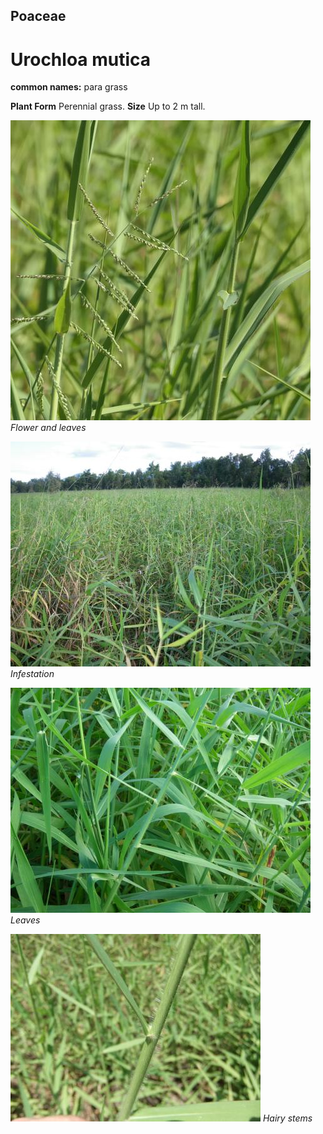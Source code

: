 ## Poaceae
# Urochloa mutica
**common names:** para grass

**Plant Form** Perennial grass. **Size** Up to 2 m tall.


![Flower and leaves](100112_P1122260.jpg)
   *Flower and leaves* 

![Infestation](6686_IMGP7437.jpg)
   *Infestation* 

![Leaves](6688_IMGP7443.jpg)
   *Leaves* 

![Hairy stems](60172_DSCF0034.jpg)
   *Hairy stems* 

